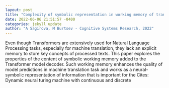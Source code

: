 ```yaml
--- 
layout: post 
title: "Complexity of symbolic representation in working memory of transformer correlates with the complexity of a task" 
date: 2022-06-06 21:51:57 -0400 
categories: jekyll update 
author: "A Sagirova, M Burtsev - Cognitive Systems Research, 2022" 
--- 
```

Even though Transformers are extensively used for Natural Language Processing tasks, especially for machine translation, they lack an explicit memory to store key concepts of processed texts. This paper explores the properties of the content of symbolic working memory added to the Transformer model decoder. Such working memory enhances the quality of model predictions in machine translation task and works as a neural-symbolic representation of information that is important for the Cites: Dynamic neural turing machine with continuous and discrete